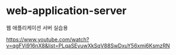 web-application-server
======================

웹 애플리케이션 서버 실습용

https://www.youtube.com/watch?v=qgFVj916nX8&list=PLqaSEyuwXkSqV88SwDxuY56xmj6KsmzRN
